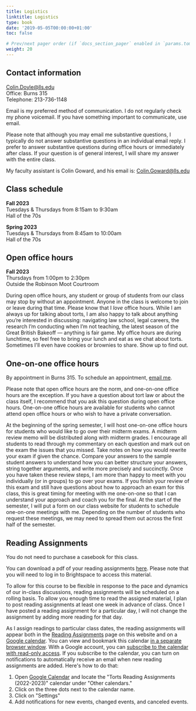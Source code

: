 ```yaml
---
title: Logistics
linktitle: Logistics
type: book
date: '2019-05-05T00:00:00+01:00'
toc: false

# Prev/next pager order (if `docs_section_pager` enabled in `params.toml`)
weight: 20
---
```


## Contact information
Colin.Doyle@lls.edu <br>
Office: Burns 315 <br>
Telephone: 213-736-1148

Email is my preferred method of communication. I do not regularly check my phone voicemail. If you have something important to communicate, use email.

Please note that although you may email me substantive questions, I typically do not answer substantive questions in an individual email reply. I prefer to answer substantive questions during office hours or immediately after class. If your question is of general interest, I will share my answer with the entire class.

My faculty assistant is Colin Goward, and his email is: [Colin.Goward@lls.edu](mailto:Colin.Goward@lls.edu)

## Class schedule

**Fall 2023** <br>
Tuesdays & Thursdays from 8:15am to 9:30am<br>
Hall of the 70s

**Spring 2023** <br>
Tuesdays & Thursdays from  8:45am to 10:00am<br>
Hall of the 70s

## Open office hours

**Fall 2023** <br>
Thursdays from 1:00pm to 2:30pm <br>
Outside the Robinson Moot Courtroom

During open office hours, any student or group of students from our class may stop by without an appointment. Anyone in the class is welcome to join or leave during that time. Please know that I _love_ office hours. While I am always up for talking about torts, I am also happy to talk about anything you’re interested in discussing: navigating law school, legal careers, the research I’m conducting when I’m not teaching, the latest season of the Great British Bakeoff — anything is fair game. My office hours are during lunchtime, so feel free to bring your lunch and eat as we chat about torts. Sometimes I'll even have cookies or brownies to share. Show up to find out.

## One-on-one office hours
By appointment in Burns 315. To schedule an appointment, [email me](mailto:colin.doyle@lls.edu?subject=One-on-One%20Office%20Hours).

Please note that open office hours are the norm, and one-on-one office hours are the exception. If you have a question about tort law or about the class itself, I recommend that you ask this question during open office hours. One-on-one office hours are available for students who cannot attend open office hours or who wish to have a private conversation.

At the beginning of the spring semester, I will host one-on-one office hours for students who would like to go over their midterm exams. A midterm review memo will be distributed along with midterm grades. I encourage all students to read through my commentary on each question and mark out on the exam the issues that you missed. Take notes on how you would rewrite your exam if given the chance. Compare your answers to the sample student answers to understand how you can better structure your answers, string together arguments, and write more precisely and succinctly. Once you have taken these review steps, I am more than happy to meet with you individually (or in groups) to go over your exams. If you finish your review of this exam and still have questions about how to approach an exam for this class, this is great timing for meeting with me one-on-one so that I can understand your approach and coach you for the final. At the start of the semester, I will put a form on our class website for students to schedule one-on-one meetings with me. Depending on the number of students who request these meetings, we may need to spread them out across the first half of the semester.

## Reading Assignments

You do not need to purchase a casebook for this class. 

You can download a pdf of your reading assignments [here](https://brightspace.lmu.edu/d2l/le/content/217728/viewContent/2596795/View). Please note that you will need to log in to Brightspace to access this material.

To allow for this course to be flexible in response to the pace and dynamics of our in-class discussions, reading assignments will be scheduled on a rolling basis. To allow you enough time to read the assigned material, I plan to post reading assignments at least one week in advance of class. Once I have posted a reading assignment for a particular day, I will not change the assignment by adding more reading for that day.

As I assign readings to particular class dates, the reading assignments will appear both in the [Reading Assignments](/torts2023/reading) page on this website and on a [Google calendar](https://calendar.google.com/calendar/embed?src=vtu22g9khnc4acg3plvuaarptc%40group.calendar.google.com&ctz=America%2FLos_Angeles). You can view and bookmark this calendar [in a separate browser window](https://calendar.google.com/calendar/embed?src=vtu22g9khnc4acg3plvuaarptc%40group.calendar.google.com&ctz=America%2FLos_Angeles). With a Google account, you can [subscribe to the calendar with read-only access](https://calendar.google.com/calendar/u/5?cid=dnR1MjJnOWtobmM0YWNnM3BsdnVhYXJwdGNAZ3JvdXAuY2FsZW5kYXIuZ29vZ2xlLmNvbQ). If you subscribe to the calendar, you can turn on notifications to automatically receive an email when new reading assignments are added. Here's how to do that:
1. Open [Google Calendar](https://calendar.google.com/) and locate the "Torts Reading Assignments (2022-2023)" calendar under "Other calendars." 
2. Click on the three dots next to the calendar name.
3. Click on "Settings"
4. Add notifications for new events, changed events, and canceled events.
